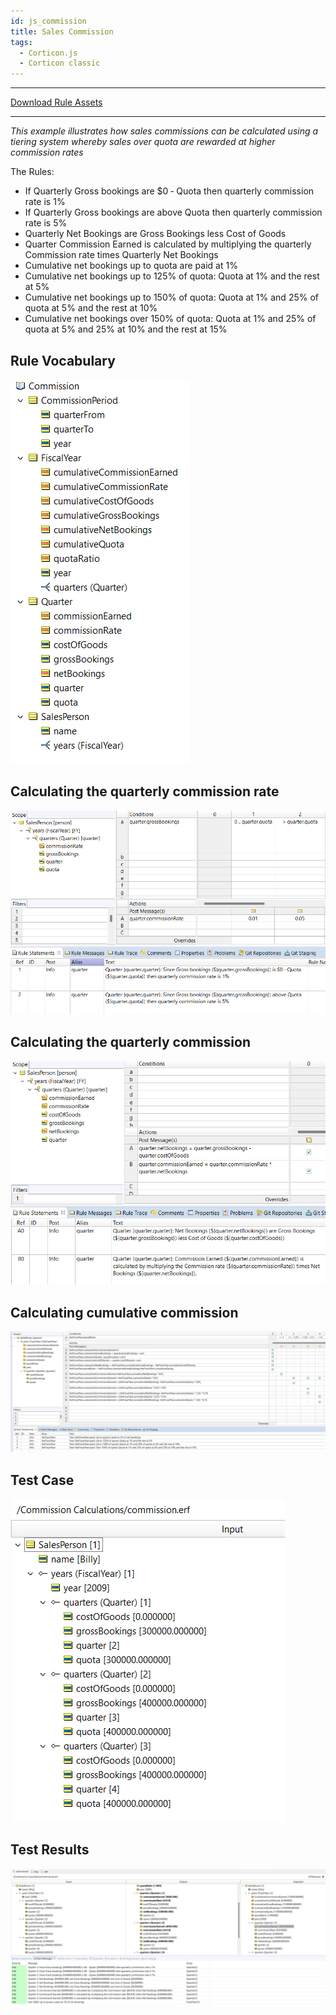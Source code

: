 ```yaml
---
id: js_commission
title: Sales Commission
tags:
  - Corticon.js
  - Corticon classic
---
```


---
[Download Rule Assets](https://minhaskamal.github.io/DownGit/#/home?url=https://github.com/corticon/templates/blob/main/classic-templates/Commissio-Calculations/Commission%20Calculations.zip)

---

_This example illustrates how sales commissions can be calculated using a tiering system whereby sales over quota are rewarded at higher commission rates_

The Rules:

* If Quarterly Gross bookings are $0 ‐ Quota then quarterly commission rate is 1%
* If Quarterly Gross bookings are above Quota then quarterly commission rate is 5%
* Quarterly Net Bookings are Gross Bookings less Cost of Goods
* Quarter Commission Earned is calculated by multiplying the quarterly Commission rate times Quarterly Net Bookings
* Cumulative net bookings up to quota are paid at 1%
* Cumulative net bookings up to 125% of quota: Quota at 1% and the rest at 5%
* Cumulative net bookings up to 150% of quota: Quota at 1% and 25% of quota at 5% and the rest at 10% 
* Cumulative net bookings over 150% of quota: Quota at 1% and 25% of quota at 5% and 25% at 10% and the rest at 15%

## Rule Vocabulary

![Alt text](images/commission_sshot-40.png)

## Calculating the quarterly commission rate

![Alt text](images/commission_sshot-41.png)

## Calculating the quarterly commission

![Alt text](images/commission_sshot-42.png)

## Calculating cumulative commission

![Alt text](images/commission_sshot-43.png)

## Test Case

![Alt text](images/commission_sshot-45.png)

## Test Results

![Alt text](images/commission_sshot-47.png)